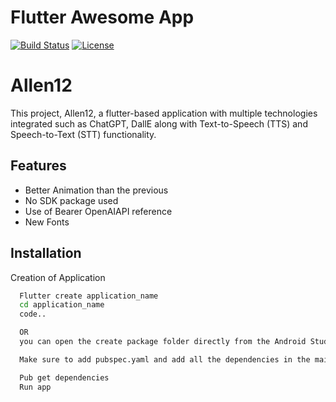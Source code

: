 # Flutter Awesome App

[![Build Status](https://travis-ci.org/your-username/flutter-awesome-app.svg?branch=main)](https://travis-ci.org/your-username/flutter-awesome-app)
[![License](https://img.shields.io/badge/license-MIT-blue.svg)](LICENSE)


# Allen12

This project, Allen12, a flutter-based application with multiple technologies integrated such as ChatGPT, DallE along with Text-to-Speech (TTS) and Speech-to-Text (STT) functionality. 


## Features

- Better Animation than the previous
- No SDK package used
- Use of Bearer OpenAIAPI reference
- New Fonts


## Installation

Creation of Application

```bash
  Flutter create application_name
  cd application_name
  code..

  OR 
  you can open the create package folder directly from the Android Studio

  Make sure to add pubspec.yaml and add all the dependencies in the main application 

  Pub get dependencies
  Run app
```


    
